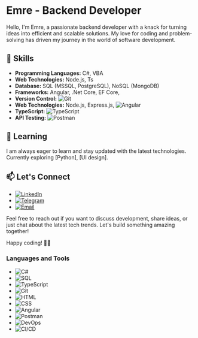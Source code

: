 <!-- # Hi 👋 I'm Emre and I'm a backend developer.

- 🔭 I’m currently working on C# .Net Core API's with Angular and Database optimization 
- 🌱 I’m currently learning python and UI design
  
-->
# Emre - Backend Developer

Hello, I'm Emre, a passionate backend developer with a knack for turning ideas into efficient and scalable solutions. My love for coding and problem-solving has driven my journey in the world of software development.

## 🚀 Skills

- **Programming Languages:** C#, VBA
- **Web Technologies:** Node.js, Ts
- **Database:** SQL (MSSQL, PostgreSQL), NoSQL (MongoDB)
- **Frameworks:** Angular, .Net Core, EF Core, 
- **Version Control:** ![Git](https://img.shields.io/badge/Git-Advanced-orange?style=flat-square&logo=git)
- **Web Technologies:** Node.js, Express.js, ![Angular](https://img.shields.io/badge/Angular-Intermediate-red?style=flat-square&logo=angular)
- **TypeScript:** ![TypeScript](https://img.shields.io/badge/TypeScript-Intermediate-blue?style=flat-square&logo=typescript)
- **API Testing:** ![Postman](https://img.shields.io/badge/Postman-Advanced-orange?style=flat-square&logo=postman)
<!--
- **Programming Languages:** Java, Python, ![C#](https://img.shields.io/badge/C%23-Intermediate-blue?style=flat-square&logo=c-sharp)

- **Database:** ![SQL](https://img.shields.io/badge/SQL-Advanced-yellow?style=flat-square&logo=sql)
- **Frameworks:** Spring Boot, Flask
- **Version Control:** ![Git](https://img.shields.io/badge/Git-Advanced-orange?style=flat-square&logo=git)
- **Frontend:** ![HTML](https://img.shields.io/badge/HTML-Intermediate-orange?style=flat-square&logo=html5), ![CSS](https://img.shields.io/badge/CSS-Intermediate-blue?style=flat-square&logo=css3)
- **TypeScript:** ![TypeScript](https://img.shields.io/badge/TypeScript-Intermediate-blue?style=flat-square&logo=typescript)
- **API Testing:** ![Postman](https://img.shields.io/badge/Postman-Advanced-orange?style=flat-square&logo=postman)
- **DevOps:** ![DevOps](https://img.shields.io/badge/DevOps-Intermediate-blue?style=flat-square&logo=dev.to)
- **CI/CD:** ![CI/CD](https://img.shields.io/badge/CI%2FCD-Intermediate-green?style=flat-square)

## 💻 Projects

### Project 1: [Project Name]

Brief description of the project and your role in it.

### Project 2: [Project Name]

Brief description of the project and your role in it.
-->

## 🌱 Learning

I am always eager to learn and stay updated with the latest technologies. Currently exploring [Python], [UI design].

## 📫 Let's Connect

- [![LinkedIn](https://img.shields.io/badge/LinkedIn-Connect-blue?style=flat-square&logo=linkedin)](https://www.linkedin.com/in/yourusername/)
- [![Telegram](https://img.shields.io/badge/Telegram-Message-blue?style=flat-square&logo=telegram)](https://t.me/mr_Aristo)
- [![Email](https://img.shields.io/badge/Email-Send%20a%20Message-red?style=flat-square&logo=email)](mailto:geceremre@outlook.com)


Feel free to reach out if you want to discuss development, share ideas, or just chat about the latest tech trends. Let's build something amazing together!

Happy coding! 👨‍💻

### Languages and Tools
- ![C#](https://img.shields.io/badge/C%23-Intermediate-blue?style=flat-square&logo=c-sharp)
- ![SQL](https://img.shields.io/badge/SQL-Advanced-yellow?style=flat-square&logo=sql)
- ![TypeScript](https://img.shields.io/badge/TypeScript-Intermediate-blue?style=flat-square&logo=typescript)
- ![Git](https://img.shields.io/badge/Git-Advanced-orange?style=flat-square&logo=git)
- ![HTML](https://img.shields.io/badge/HTML-Intermediate-orange?style=flat-square&logo=html5)
- ![CSS](https://img.shields.io/badge/CSS-Intermediate-blue?style=flat-square&logo=css3)
- ![Angular](https://img.shields.io/badge/Angular-Intermediate-red?style=flat-square&logo=angular)
- ![Postman](https://img.shields.io/badge/Postman-Advanced-orange?style=flat-square&logo=postman)
- ![DevOps](https://img.shields.io/badge/DevOps-Intermediate-blue?style=flat-square&logo=dev.to)
- ![CI/CD](https://img.shields.io/badge/CI%2FCD-Intermediate-green?style=flat-square)


